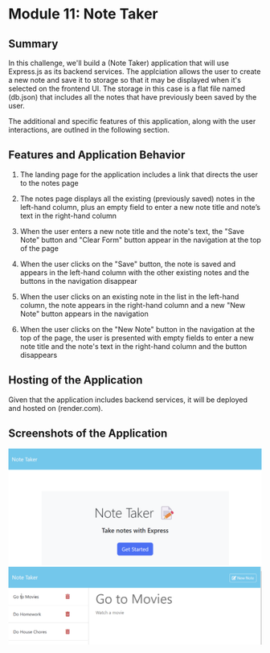 # Module 11: Note Taker

## Summary
In this challenge, we'll build a (Note Taker) application that will use Express.js as its backend services.  The applciation allows the user to create a new note and save it to storage so that it may be displayed when it's selected on the frontend UI.  The storage in this case is a flat file named (db.json) that includes all the notes that have previously been saved by the user.

The additional and specific features of this application, along with the user interactions, are outlned in the following section.

## Features and Application Behavior
1. The landing page for the application includes a link that directs the user to the notes page

2. The notes page displays all the existing (previously saved) notes in the left-hand column, plus an empty field to enter a new note title and note’s text in the right-hand column

3. When the user enters a new note title and the note's text, the "Save Note" button and "Clear Form" button appear in the navigation at the top of the page

4. When the user clicks on the "Save" button, the note is saved and appears in the left-hand column with the other existing notes and the buttons in the navigation disappear

5. When the user clicks on an existing note in the list in the left-hand column, the note appears in the right-hand column and a new "New Note" button appears in the navigation

6. When the user clicks on the "New Note" button in the navigation at the top of the page, the user is presented with empty fields to enter a new note title and the note's text in the right-hand column and the button disappears

## Hosting of the Application
Given that the application includes backend services, it will be deployed and hosted on (render.com).

## Screenshots of the Application
![Screenshot #1 of the application:](./assets/images/note-taker-1.png)
![Screenshot #2 of the application:](./assets/images/note-taker-2.png)
